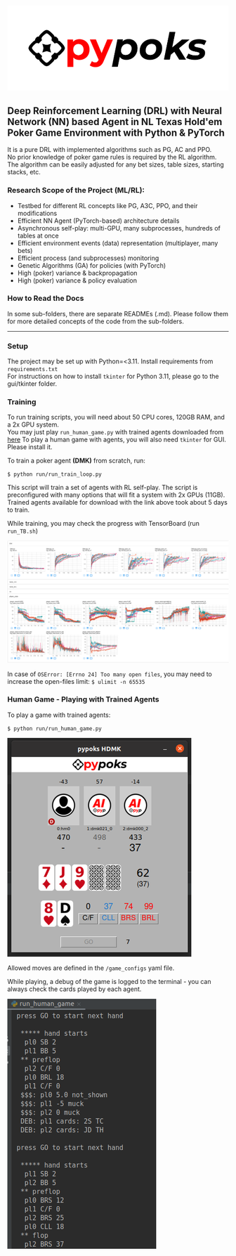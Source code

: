 <!--SKIP_FIX-->
![](images/pypoks_logo.png)

## Deep Reinforcement Learning (DRL) with Neural Network (NN) based Agent in NL Texas Hold'em Poker Game Environment with Python & PyTorch

It is a pure DRL with implemented algorithms such as PG, AC and PPO.<br>
No prior knowledge of poker game rules is required by the RL algorithm.<br>
The algorithm can be easily adjusted for any bet sizes, table sizes, starting stacks, etc.

### Research Scope of the Project (ML/RL):
- Testbed for different RL concepts like PG, A3C, PPO, and their modifications
- Efficient NN Agent (PyTorch-based) architecture details
- Asynchronous self-play: multi-GPU, many subprocesses, hundreds of tables at once
- Efficient environment events (data) representation (multiplayer, many bets)
- Efficient process (and subprocesses) monitoring
- Genetic Algorithms (GA) for policies (with PyTorch)
- High (poker) variance & backpropagation
- High (poker) variance & policy evaluation

### How to Read the Docs

In some sub-folders, there are separate READMEs (.md). Please follow them for more detailed concepts
of the code from the sub-folders. 

---
### Setup

The project may be set up with Python=<3.11. Install requirements from `requirements.txt`<br>
For instructions on how to install `tkinter` for Python 3.11, please go to the gui/tkinter folder.

### Training

To run training scripts, you will need about 50 CPU cores, 120GB RAM, and a 2x GPU system.<br>
You may just play `run_human_game.py` with trained agents downloaded from [here](https://drive.google.com/file/d/1e4QEdch2SVgloQjSNzftAohn_Y_lji-U/view?usp=sharing)
To play a human game with agents, you will also need `tkinter` for GUI. Please install it.

To train a poker agent **(DMK)** from scratch, run:

```
$ python run/run_train_loop.py
```

This script will train a set of agents with RL self-play. The script is preconfigured with many options that will fit a system with 2x GPUs (11GB).
Trained agents available for download with the link above took about 5 days to train.<br>

While training, you may check the progress with TensorBoard (run `run_TB.sh`)

![](images/pypoksTB.png)

In case of `OSError: [Errno 24] Too many open files`, you may need to increase the open-files limit: `$ ulimit -n 65535`

### Human Game - Playing with Trained Agents

To play a game with trained agents:
```
$ python run/run_human_game.py
```
![](images/pypoks_HDMK.png)

Allowed moves are defined in the ```/game_configs``` yaml file.

While playing, a debug of the game is logged to the terminal - you can always check the cards played by each agent.

![](images/terminal_HDMK.png)